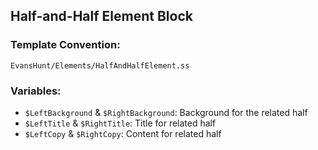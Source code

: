 ## Half-and-Half Element Block

### Template Convention:

`EvansHunt/Elements/HalfAndHalfElement.ss`

### Variables:

- `$LeftBackground` & `$RightBackground`: Background for the related half
- `$LeftTitle` & `$RightTitle`: Title for related half
- `$LeftCopy` & `$RightCopy`: Content for related half



